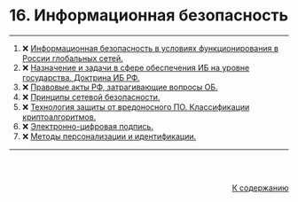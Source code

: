 #

<div id="md-top">
  <h1> 16. Информационная безопасность </h1>
</div>

<hr/>
<ol>
  <li>❌ <a href="#1"> Информационная безопасность в условиях функционирования в России глобальных сетей. </a></li>
  <li>❌ <a href="#2"> Назначение и задачи в сфере обеспечения ИБ на уровне государства. Доктрина ИБ РФ. </a></li>
  <li>❌ <a href="#3"> Правовые акты РФ, затрагивающие вопросы ОБ. </a></li>
  <li>❌ <a href="#4"> Принципы сетевой безопасности. </a></li>
  <li>❌ <a href="#5"> Технология защиты от вредоносного ПО. Классификации криптоалгоритмов. </a></li>
  <li>❌ <a href="#6"> Электронно-цифровая подпись. </a></li>
  <li>❌ <a href="#7"> Методы персонализации и идентификации. </a></li>
</ol>
<hr/>
<br />

##

<p align="right"><a href="#md-top">К содержанию</a></p>
